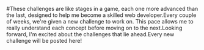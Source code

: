 #These challenges are like stages in a game, each one more advanced than the last, designed to help me become a skilled web developer.Every couple of weeks, we're given a new challenge to work on. This pace allows me to really understand each concept before moving on to the next.Looking forward, I'm excited about the challenges that lie ahead.Every new challenge will be posted here!
